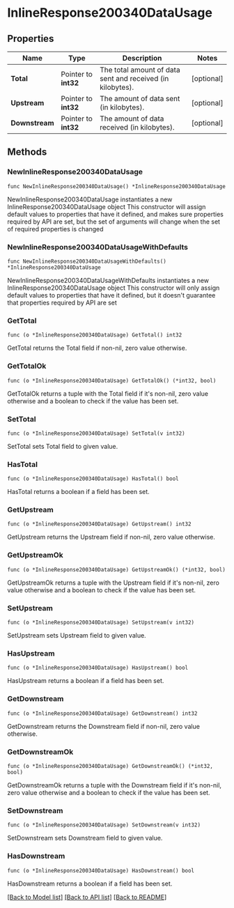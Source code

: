 # InlineResponse200340DataUsage

## Properties

Name | Type | Description | Notes
------------ | ------------- | ------------- | -------------
**Total** | Pointer to **int32** | The total amount of data sent and received (in kilobytes). | [optional] 
**Upstream** | Pointer to **int32** | The amount of data sent (in kilobytes). | [optional] 
**Downstream** | Pointer to **int32** | The amount of data received (in kilobytes). | [optional] 

## Methods

### NewInlineResponse200340DataUsage

`func NewInlineResponse200340DataUsage() *InlineResponse200340DataUsage`

NewInlineResponse200340DataUsage instantiates a new InlineResponse200340DataUsage object
This constructor will assign default values to properties that have it defined,
and makes sure properties required by API are set, but the set of arguments
will change when the set of required properties is changed

### NewInlineResponse200340DataUsageWithDefaults

`func NewInlineResponse200340DataUsageWithDefaults() *InlineResponse200340DataUsage`

NewInlineResponse200340DataUsageWithDefaults instantiates a new InlineResponse200340DataUsage object
This constructor will only assign default values to properties that have it defined,
but it doesn't guarantee that properties required by API are set

### GetTotal

`func (o *InlineResponse200340DataUsage) GetTotal() int32`

GetTotal returns the Total field if non-nil, zero value otherwise.

### GetTotalOk

`func (o *InlineResponse200340DataUsage) GetTotalOk() (*int32, bool)`

GetTotalOk returns a tuple with the Total field if it's non-nil, zero value otherwise
and a boolean to check if the value has been set.

### SetTotal

`func (o *InlineResponse200340DataUsage) SetTotal(v int32)`

SetTotal sets Total field to given value.

### HasTotal

`func (o *InlineResponse200340DataUsage) HasTotal() bool`

HasTotal returns a boolean if a field has been set.

### GetUpstream

`func (o *InlineResponse200340DataUsage) GetUpstream() int32`

GetUpstream returns the Upstream field if non-nil, zero value otherwise.

### GetUpstreamOk

`func (o *InlineResponse200340DataUsage) GetUpstreamOk() (*int32, bool)`

GetUpstreamOk returns a tuple with the Upstream field if it's non-nil, zero value otherwise
and a boolean to check if the value has been set.

### SetUpstream

`func (o *InlineResponse200340DataUsage) SetUpstream(v int32)`

SetUpstream sets Upstream field to given value.

### HasUpstream

`func (o *InlineResponse200340DataUsage) HasUpstream() bool`

HasUpstream returns a boolean if a field has been set.

### GetDownstream

`func (o *InlineResponse200340DataUsage) GetDownstream() int32`

GetDownstream returns the Downstream field if non-nil, zero value otherwise.

### GetDownstreamOk

`func (o *InlineResponse200340DataUsage) GetDownstreamOk() (*int32, bool)`

GetDownstreamOk returns a tuple with the Downstream field if it's non-nil, zero value otherwise
and a boolean to check if the value has been set.

### SetDownstream

`func (o *InlineResponse200340DataUsage) SetDownstream(v int32)`

SetDownstream sets Downstream field to given value.

### HasDownstream

`func (o *InlineResponse200340DataUsage) HasDownstream() bool`

HasDownstream returns a boolean if a field has been set.


[[Back to Model list]](../README.md#documentation-for-models) [[Back to API list]](../README.md#documentation-for-api-endpoints) [[Back to README]](../README.md)


